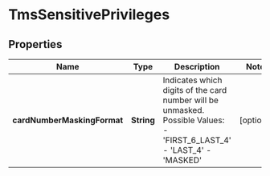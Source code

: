 
# TmsSensitivePrivileges

## Properties
Name | Type | Description | Notes
------------ | ------------- | ------------- | -------------
**cardNumberMaskingFormat** | **String** | Indicates which digits of the card number will be unmasked.  Possible Values:    - &#39;FIRST_6_LAST_4&#39;   - &#39;LAST_4&#39;   - &#39;MASKED&#39;  |  [optional]




